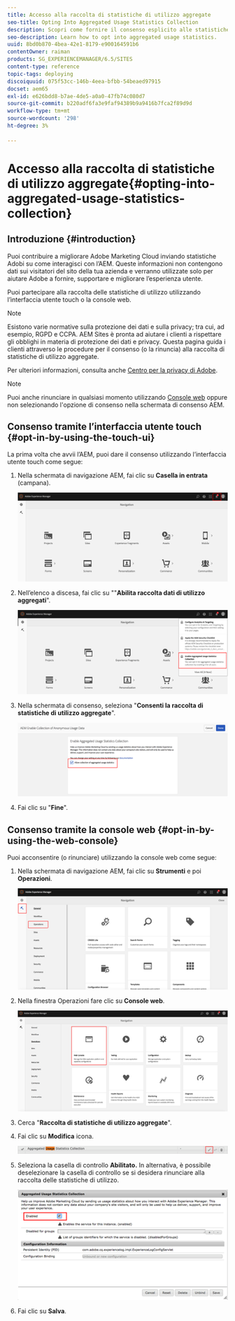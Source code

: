 ```yaml
---
title: Accesso alla raccolta di statistiche di utilizzo aggregate
seo-title: Opting Into Aggregated Usage Statistics Collection
description: Scopri come fornire il consenso esplicito alle statistiche di utilizzo aggregate.
seo-description: Learn how to opt into aggregated usage statistics.
uuid: 8bd0b870-4bea-42e1-8179-e900164591b6
contentOwner: raiman
products: SG_EXPERIENCEMANAGER/6.5/SITES
content-type: reference
topic-tags: deploying
discoiquuid: 075f53cc-146b-4eea-bfbb-54beaed97915
docset: aem65
exl-id: e626bdd8-b7ae-4de5-a0a0-47fb74c080d7
source-git-commit: b220adf6fa3e9faf94389b9a9416b7fca2f89d9d
workflow-type: tm+mt
source-wordcount: '298'
ht-degree: 3%

---
```


# Accesso alla raccolta di statistiche di utilizzo aggregate{#opting-into-aggregated-usage-statistics-collection}

## Introduzione {#introduction}

Puoi contribuire a migliorare Adobe Marketing Cloud inviando statistiche Adobi su come interagisci con l’AEM. Queste informazioni non contengono dati sui visitatori del sito della tua azienda e verranno utilizzate solo per aiutare Adobe a fornire, supportare e migliorare l’esperienza utente.

Puoi partecipare alla raccolta delle statistiche di utilizzo utilizzando l’interfaccia utente touch o la console web.

>[!NOTE]
>
>Esistono varie normative sulla protezione dei dati e sulla privacy; tra cui, ad esempio, RGPD e CCPA. AEM Sites è pronta ad aiutare i clienti a rispettare gli obblighi in materia di protezione dei dati e privacy. Questa pagina guida i clienti attraverso le procedure per il consenso (o la rinuncia) alla raccolta di statistiche di utilizzo aggregate.
>
>Per ulteriori informazioni, consulta anche [Centro per la privacy di Adobe](https://www.adobe.com/it/privacy.html).

>[!NOTE]
>
>Puoi anche rinunciare in qualsiasi momento utilizzando [Console web](/help/sites-deploying/opt-in-aggregated-usage-statistics.md#opt-in-by-using-the-web-console) oppure non selezionando l&#39;opzione di consenso nella schermata di consenso AEM.

## Consenso tramite l’interfaccia utente touch {#opt-in-by-using-the-touch-ui}

La prima volta che avvii l’AEM, puoi dare il consenso utilizzando l’interfaccia utente touch come segue:

1. Nella schermata di navigazione AEM, fai clic su **Casella in entrata** (campana).

   ![usage_statisticsnavigationscreen](assets/usage_statisticsnavigationscreen.png)

1. Nell’elenco a discesa, fai clic su &quot;&quot;**Abilita raccolta dati di utilizzo aggregati**&quot;.

   ![usage_statisticsnavigationscreen2](assets/usage_statisticsnavigationscreen2.png)

1. Nella schermata di consenso, seleziona &quot;**Consenti la raccolta di statistiche di utilizzo aggregate**&quot;.

   ![usage_statisticsopt-inscreen](assets/usage_statisticsopt-inscreen.png)

1. Fai clic su &quot;**Fine**&quot;.

## Consenso tramite la console web {#opt-in-by-using-the-web-console}

Puoi acconsentire (o rinunciare) utilizzando la console web come segue:

1. Nella schermata di navigazione AEM, fai clic su **Strumenti** e poi **Operazioni**.

   ![usage_statisticsopsdashboard](assets/usage_statisticsopsdashboard.png)

1. Nella finestra Operazioni fare clic su **Console web**.

   ![usage_statisticswebconsole](assets/usage_statisticswebconsole.png)

1. Cerca &quot;**Raccolta di statistiche di utilizzo aggregate**&quot;.
1. Fai clic su **Modifica** icona.

   ![usage_statisticscollectionedit](assets/usage_statisticscollectionedit.png)

1. Seleziona la casella di controllo **Abilitato.** In alternativa, è possibile deselezionare la casella di controllo se si desidera rinunciare alla raccolta delle statistiche di utilizzo.

   ![usage_statisticsselect](assets/usage_statisticsselect.png)

1. Fai clic su **Salva**.

